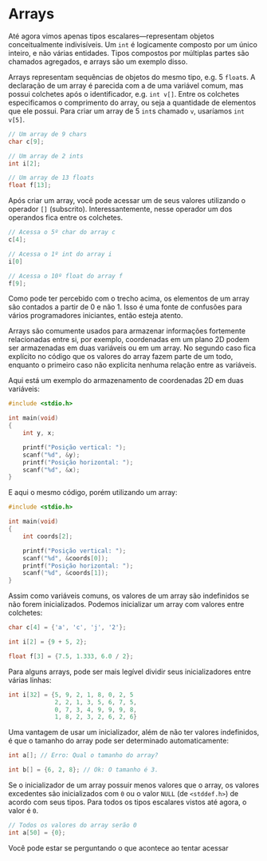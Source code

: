 # Arrays

Até agora vimos apenas tipos escalares—representam objetos conceitualmente
indivisíveis. Um `int` é logicamente composto por um único inteiro, e não várias
entidades. Tipos compostos por múltiplas partes são chamados agregados, e arrays
são um exemplo disso.

Arrays representam sequências de objetos do mesmo tipo, e.g. 5 `float`s. A
declaração de um array é parecida com a de uma variável comum, mas possui
colchetes após o identificador, e.g. `int v[]`. Entre os colchetes especificamos
o comprimento do array, ou seja a quantidade de elementos que ele possui. Para
criar um array de 5 `int`s chamado `v`, usaríamos `int v[5]`.

```c
// Um array de 9 chars
char c[9];

// Um array de 2 ints
int i[2];

// Um array de 13 floats
float f[13];
```

Após criar um array, você pode acessar um de seus valores utilizando o operador
`[]` (subscrito). Interessantemente, nesse operador um dos operandos fica entre
os colchetes.

```c
// Acessa o 5º char do array c
c[4];

// Acessa o 1º int do array i
i[0]

// Acessa o 10º float do array f
f[9];
```

Como pode ter percebido com o trecho acima, os elementos de um array são
contados a partir de 0 e não 1. Isso é uma fonte de confusões para vários
programadores iniciantes, então esteja atento.

Arrays são comumente usados para armazenar informações fortemente relacionadas
entre si, por exemplo, coordenadas em um plano 2D podem ser armazenadas em duas
variáveis ou em um array. No segundo caso fica explícito no código que os
valores do array fazem parte de um todo, enquanto o primeiro caso não explicita
nenhuma relação entre as variáveis.

Aqui está um exemplo do armazenamento de coordenadas 2D em duas variáveis:

```c
#include <stdio.h>

int main(void)
{
    int y, x;

    printf("Posição vertical: ");
    scanf("%d", &y);
    printf("Posição horizontal: ");
    scanf("%d", &x);
}
```

E aqui o mesmo código, porém utilizando um array:

```c
#include <stdio.h>

int main(void)
{
    int coords[2];

    printf("Posição vertical: ");
    scanf("%d", &coords[0]);
    printf("Posição horizontal: ");
    scanf("%d", &coords[1]);
}
```

Assim como variáveis comuns, os valores de um array são indefinidos se não forem
inicializados. Podemos inicializar um array com valores entre colchetes:

```c
char c[4] = {'a', 'c', 'j', '2'};

int i[2] = {9 + 5, 2};

float f[3] = {7.5, 1.333, 6.0 / 2};
```

Para alguns arrays, pode ser mais legível dividir seus inicializadores entre
várias linhas:

```c
int i[32] = {5, 9, 2, 1, 8, 0, 2, 5
             2, 2, 1, 3, 5, 6, 7, 5,
             0, 7, 3, 4, 9, 9, 9, 8,
             1, 8, 2, 3, 2, 6, 2, 6}
```

Uma vantagem de usar um inicializador, além de não ter valores indefinidos, é
que o tamanho do array pode ser determinado automaticamente:

```c
int a[]; // Erro: Qual o tamanho do array?

int b[] = {6, 2, 8}; // Ok: O tamanho é 3.
```

Se o inicializador de um array possuir menos valores que o array, os valores
excedentes são inicializados com `0` ou o valor `NULL` (de `<stddef.h>`) de
acordo com seus tipos. Para todos os tipos escalares vistos até agora, o valor é
`0`.

```c
// Todos os valores do array serão 0
int a[50] = {0};
```

Você pode estar se perguntando o que acontece ao tentar acessar
